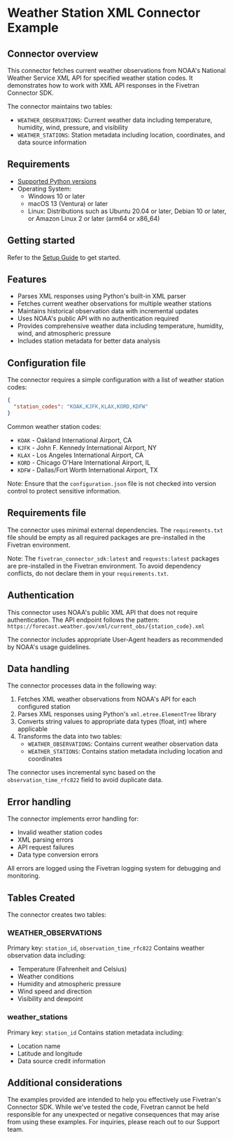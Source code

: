 # Weather Station XML Connector Example

## Connector overview

This connector fetches current weather observations from NOAA's National Weather Service XML API for specified weather station codes. It demonstrates how to work with XML API responses in the Fivetran Connector SDK.

The connector maintains two tables:
- `WEATHER_OBSERVATIONS`: Current weather data including temperature, humidity, wind, pressure, and visibility
- `WEATHER_STATIONS`: Station metadata including location, coordinates, and data source information

## Requirements

- [Supported Python versions](https://github.com/fivetran/fivetran_connector_sdk/blob/main/README.md#requirements)
- Operating System:
  - Windows 10 or later
  - macOS 13 (Ventura) or later
  - Linux: Distributions such as Ubuntu 20.04 or later, Debian 10 or later, or Amazon Linux 2 or later (arm64 or x86_64)

## Getting started

Refer to the [Setup Guide](https://fivetran.com/docs/connectors/connector-sdk/setup-guide) to get started.

## Features

- Parses XML responses using Python's built-in XML parser
- Fetches current weather observations for multiple weather stations
- Maintains historical observation data with incremental updates
- Uses NOAA's public API with no authentication required
- Provides comprehensive weather data including temperature, humidity, wind, and atmospheric pressure
- Includes station metadata for better data analysis

## Configuration file

The connector requires a simple configuration with a list of weather station codes:

```json
{
  "station_codes": "KOAK,KJFK,KLAX,KORD,KDFW"
}
```

Common weather station codes:
- `KOAK` - Oakland International Airport, CA
- `KJFK` - John F. Kennedy International Airport, NY
- `KLAX` - Los Angeles International Airport, CA
- `KORD` - Chicago O'Hare International Airport, IL
- `KDFW` - Dallas/Fort Worth International Airport, TX

Note: Ensure that the `configuration.json` file is not checked into version control to protect sensitive information.

## Requirements file

The connector uses minimal external dependencies. The `requirements.txt` file should be empty as all required packages are pre-installed in the Fivetran environment.

Note: The `fivetran_connector_sdk:latest` and `requests:latest` packages are pre-installed in the Fivetran environment. To avoid dependency conflicts, do not declare them in your `requirements.txt`.

## Authentication

This connector uses NOAA's public XML API that does not require authentication. The API endpoint follows the pattern:
`https://forecast.weather.gov/xml/current_obs/{station_code}.xml`

The connector includes appropriate User-Agent headers as recommended by NOAA's usage guidelines.

## Data handling

The connector processes data in the following way:
1. Fetches XML weather observations from NOAA's API for each configured station
2. Parses XML responses using Python's `xml.etree.ElementTree` library
3. Converts string values to appropriate data types (float, int) where applicable
4. Transforms the data into two tables:
   - `WEATHER_OBSERVATIONS`: Contains current weather observation data
   - `WEATHER_STATIONS`: Contains station metadata including location and coordinates

The connector uses incremental sync based on the `observation_time_rfc822` field to avoid duplicate data.

## Error handling

The connector implements error handling for:
- Invalid weather station codes
- XML parsing errors
- API request failures
- Data type conversion errors

All errors are logged using the Fivetran logging system for debugging and monitoring.

## Tables Created

The connector creates two tables:

### WEATHER_OBSERVATIONS
Primary key: `station_id`, `observation_time_rfc822`
Contains weather observation data including:
- Temperature (Fahrenheit and Celsius)
- Weather conditions
- Humidity and atmospheric pressure
- Wind speed and direction
- Visibility and dewpoint

### weather_stations
Primary key: `station_id`
Contains station metadata including:
- Location name
- Latitude and longitude
- Data source credit information

## Additional considerations

The examples provided are intended to help you effectively use Fivetran's Connector SDK. While we've tested the code, Fivetran cannot be held responsible for any unexpected or negative consequences that may arise from using these examples. For inquiries, please reach out to our Support team.
